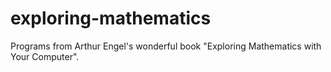 # exploring-mathematics
Programs from Arthur Engel's wonderful book "Exploring Mathematics with Your Computer". 

